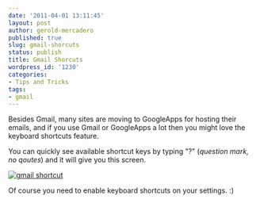 ```yaml
---
date: '2011-04-01 13:11:45'
layout: post
author: gerold-mercadero
published: true
slug: gmail-shorcuts
status: publish
title: Gmail Shorcuts
wordpress_id: '1230'
categories:
- Tips and Tricks
tags:
- gmail
---
```


Besides Gmail, many sites are moving to GoogleApps for hosting their emails, and if you use Gmail or GoogleApps a lot then you might love the keyboard shortcuts feature.

You can quickly see available shortcut keys by typing "?" (_question mark, no qoutes_) and it will give you this screen.

[![gmail shortcut](http://linuxsysadminblog.com/images/2011/04/gmail_shortcut-300x175.png)](http://linuxsysadminblog.com/images/2011/04/gmail_shortcut.png)

Of course you need to enable keyboard shortcuts on your settings.  :)






